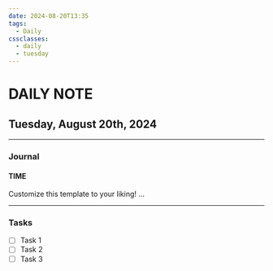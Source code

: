```yaml
---
date: 2024-08-20T13:35
tags:
  - Daily
cssclasses:
  - daily
  - tuesday
---
```

# DAILY NOTE
## Tuesday, August 20th, 2024
***
### Journal
#### TIME
Customize this template to your liking!
...
***
### Tasks
- [ ] Task 1
- [ ] Task 2
- [ ] Task 3